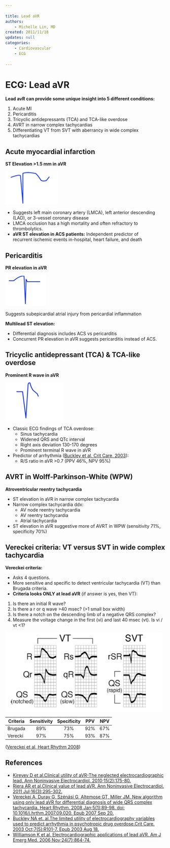 ```yaml
---

title: Lead aVR
authors:
    - Michelle Lin, MD
created: 2011/11/18
updates: null
categories:
    - Cardiovascular
    - ECG

---
```


# ECG: Lead aVR

**Lead avR can provide some unique insight into 5 different conditions:**

1.  Acute MI
2.  Pericarditis
3.  Tricyclic antidepressants (TCA) and TCA-like overdose
4.  AVRT in narrow complex tachycardias
5.  Differentiating VT from SVT with aberrancy in wide complex tachycardias

## Acute myocardial infarction

**ST Elevation &gt;1.5 mm in aVR**

![](image-1.png)
-   Suggests left main coronary artery (LMCA), left anterior descending (LAD), or 3-vessel coronary disease
-   LMCA occlusion has a high mortality and often refractory to thrombolytics.
-   **aVR ST elevation in ACS patients:** Independent predictor of recurrent ischemic events in-hospital, heart failure, and death 

## Pericarditis

**PR elevation in aVR**

![](image-2.png)

Suggests subepicardial atrial injury from pericardial inflammation

**Multilead ST elevation:** 

- Differential diagnosis includes ACS vs pericarditis 
- Concurrent PR elevation in aVR suggests pericarditis instead of ACS. 

## Tricyclic antidepressant (TCA) & TCA-like overdose

**Prominent R wave in aVR**

![](image-3.png)

-   Classic ECG findings of TCA overdose:
    -   Sinus tachycardia
    -   Widened QRS and QTc interval
    -   Right axis deviation 130-170 degrees
    -   Prominent terminal R wave in aVR
-   Predictor of arrhythmia ([Buckley et al. Crit Care, 2003](http://www.ncbi.nlm.nih.gov/pubmed/12974977)):
    -   R/S ratio in aVR &gt;0.7 (PPV 46%, NPV 95%)

## AVRT in Wolff-Parkinson-White (WPW)

**Atroventricular reentry tachycardia**

-   ST elevation in aVR in narrow complex tachycardia
-   Narrow complex tachycardia ddx:
    -   AV node reentry tachycardia 
    -   AV reentry tachycardia
    -   Atrial tachycardia
-   ST elevation in aVR suggestive more of AVRT in WPW (sensitivity 71%, specificity 70%)

## Vereckei criteria: VT versus SVT in wide complex tachycardia

**Vereckei criteria:** 

- Asks 4 questions. 
- More sensitive and specific to detect ventricular tachycardia (VT) than Brugada criteria.
- **Criteria looks ONLY at lead aVR** (if answer is yes, then VT):

1.  Is there an initial R wave?
2.  Is there a r or q wave &gt;40 msec? (&gt;1 small box width)
3.  Is there a notch on the descending limb of a negative QRS complex?
4.  Measure the voltage change in the first (vi) and last 40 msec (vt). Is vi / vt &lt;1?

![](image-4.png)

| Criteria | Sensitivity      | Specificity       | PPV    | NPV    |
|---------|:-------:|:-------:|:-----:|:-----:|
| Brugada | 89%   | 73%   | 92% | 67% |
| Verecki | 97%   | 75%   | 93% | 87% |

([Vereckei et al, Heart Rhythm 2008](http://www.ncbi.nlm.nih.gov/pubmed/18180024))

## References

-   [Kireyev D et al.Clinical utility of aVR-The neglected electrocardiographic lead. Ann Noninvasive Electrocardiol. 2010;15(2):175-80.](http://www.ncbi.nlm.nih.gov/pubmed/20522059)
-   [Riera AR et al.Clinical value of lead aVR. Ann Noninvasive Electrocardiol. 2011 Jul;16(3):295-302.](http://www.ncbi.nlm.nih.gov/pubmed/21762258)
-   [Vereckei A, Duray G, Szénási G, Altemose GT, Miller JM. New algorithm using only lead aVR for differential diagnosis of wide QRS complex tachycardia. Heart Rhythm. 2008 Jan;5(1):89-98. doi: 10.1016/j.hrthm.2007.09.020. Epub 2007 Sep 20.](http://www.ncbi.nlm.nih.gov/pubmed/18180024)
-   [Buckley NA et. al.The limited utility of electrocardiography variables used to predict arrhythmia in psychotropic drug overdose.Crit Care. 2003 Oct;7(5):R101-7. Epub 2003 Aug 18.](http://www.ncbi.nlm.nih.gov/pubmed/12974977)
-   [Williamson K et al. Electrocardiographic applications of lead aVR. Am J Emerg Med. 2006 Nov;24(7):864-74.](http://www.ncbi.nlm.nih.gov/pubmed/17098112)
